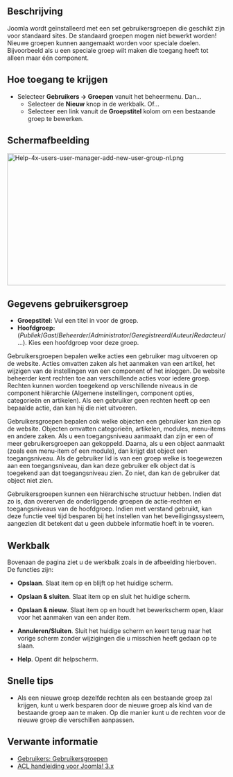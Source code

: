 <!-- Filename: Help4.x:Users:_New_or_Edit_Group / Display title: Gebruikers: Nieuwe groep of bewerken -->

## Beschrijving

Joomla wordt geïnstalleerd met een set gebruikersgroepen die geschikt
zijn voor standaard sites. De standaard groepen mogen niet bewerkt
worden! Nieuwe groepen kunnen aangemaakt worden voor speciale doelen.
Bijvoorbeeld als u een speciale groep wilt maken die toegang heeft tot
alleen maar één component.

## Hoe toegang te krijgen

- Selecteer **Gebruikers **→** Groepen** vanuit het beheermenu. Dan...
  - Selecteer de **Nieuw** knop in de werkbalk. Of...
  - Selecteer een link vanuit de **Groepstitel** kolom om een bestaande
    groep te bewerken.

## Schermafbeelding

<img
src="https://docs.joomla.org/images/thumb/9/92/Help-4x-users-user-manager-add-new-user-group-nl.png/800px-Help-4x-users-user-manager-add-new-user-group-nl.png.jpeg"
decoding="async"
srcset="https://docs.joomla.org/images/9/92/Help-4x-users-user-manager-add-new-user-group-nl.png 1.5x"
data-file-width="1135" data-file-height="432" width="800" height="304"
alt="Help-4x-users-user-manager-add-new-user-group-nl.png" />

## Gegevens gebruikersgroep

- **Groepstitel:** Vul een titel in voor de groep.
- **Hoofdgroep:**
  (*Publiek*/*Gast*/*Beheerder*/*Administrator*/*Geregistreerd*/*Auteur*/*Redacteur*/...).
  Kies een hoofdgroep voor deze groep.

Gebruikersgroepen bepalen welke acties een gebruiker mag uitvoeren op de
website. Acties omvatten zaken als het aanmaken van een artikel, het
wijzigen van de instellingen van een component of het inloggen. De
website beheerder kent rechten toe aan verschillende acties voor iedere
groep. Rechten kunnen worden toegekend op verschillende niveaus in de
component hiërarchie (Algemene instellingen, component opties,
categorieën en artikelen). Als een gebruiker geen rechten heeft op een
bepaalde actie, dan kan hij die niet uitvoeren.

Gebruikersgroepen bepalen ook welke objecten een gebruiker kan zien op
de website. Objecten omvatten categorieën, artikelen, modules,
menu-items en andere zaken. Als u een toegangsniveau aanmaakt dan zijn
er een of meer gebruikersgroepen aan gekoppeld. Daarna, als u een object
aanmaakt (zoals een menu-item of een module), dan krijgt dat object een
toegangsniveau. Als de gebruiker lid is van een groep welke is
toegewezen aan een toegangsniveau, dan kan deze gebruiker elk object dat
is toegekend aan dat toegangsniveau zien. Zo niet, dan kan de gebruiker
dat object niet zien.

Gebruikersgroepen kunnen een hiërarchische structuur hebben. Indien dat
zo is, dan overerven de onderliggende groepen de actie-rechten en
toegangsniveaus van de hoofdgroep. Indien met verstand gebruikt, kan
deze functie veel tijd besparen bij het instellen van het
beveiligingssysteem, aangezien dit betekent dat u geen dubbele
informatie hoeft in te voeren.

## Werkbalk

Bovenaan de pagina ziet u de werkbalk zoals in de afbeelding hierboven.
De functies zijn:

- **Opslaan**. Slaat item op en blijft op het huidige scherm.

<!-- -->

- **Opslaan & sluiten**. Slaat item op en sluit het huidige scherm.

<!-- -->

- **Opslaan & nieuw**. Slaat item op en houdt het bewerkscherm open,
  klaar voor het aanmaken van een ander item.

<!-- -->

- **Annuleren/Sluiten**. Sluit het huidige scherm en keert terug naar
  het vorige scherm zonder wijzigingen die u misschien heeft gedaan op
  te slaan.

<!-- -->

- **Help**. Opent dit helpscherm.

## Snelle tips

- Als een nieuwe groep dezelfde rechten als een bestaande groep zal
  krijgen, kunt u werk besparen door de nieuwe groep als kind van de
  bestaande groep aan te maken. Op die manier kunt u de rechten voor de
  nieuwe groep die verschillen aanpassen.

## Verwante informatie

- [Gebruikers:
  Gebruikersgroepen](https://docs.joomla.org/Help4.x:Users:_Groups/nl "Help4.x:Users: Groups/nl")
- [ACL handleiding voor Joomla!
  3.x](https://docs.joomla.org/J3.x:Access_Control_List_Tutorial/nl "J3.x:Access Control List Tutorial/nl")
